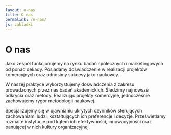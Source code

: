```yaml
---
layout: o-nas
title: O nas
permalink: /o-nas/
js: zakladki
---
```

# O nas

Jako zespół funkcjonujemy na rynku badań społecznych i marketingowych od ponad dekady. Posiadamy doświadczenie w realizacji projektów komercyjnych oraz odnosimy sukcesy jako naukowcy.

W naszej praktyce wykorzystujemy doświadczenia z zakresu prowadzonych przez nas badań akademickich. Śledzimy najnowsze odkrycia oraz metody. Realizując projekty komercyjne, jednocześnie zachowujemy rygor metodologii naukowej.

Specjalizujemy się w ujawnianiu ukrytych czynników sterujących zachowaniami ludzi, kształtujących ich preferencje i decyzje. Prześwietlamy rozmaite instytucje pod kątem ich efektywności, innowacyjności oraz panującej w nich kultury organizacyjnej.
